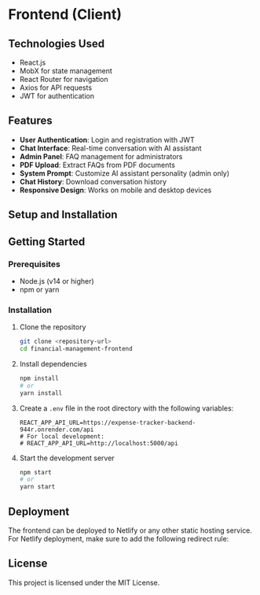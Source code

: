 # Frontend (Client)

## Technologies Used

- React.js
- MobX for state management
- React Router for navigation
- Axios for API requests
- JWT for authentication

## Features

- **User Authentication**: Login and registration with JWT
- **Chat Interface**: Real-time conversation with AI assistant
- **Admin Panel**: FAQ management for administrators
- **PDF Upload**: Extract FAQs from PDF documents
- **System Prompt**: Customize AI assistant personality (admin only)
- **Chat History**: Download conversation history
- **Responsive Design**: Works on mobile and desktop devices

## Setup and Installation

## Getting Started

### Prerequisites

- Node.js (v14 or higher)
- npm or yarn

### Installation

1. Clone the repository
   ```bash
   git clone <repository-url>
   cd financial-management-frontend
   ```

2. Install dependencies
   ```bash
   npm install
   # or
   yarn install
   ```

3. Create a `.env` file in the root directory with the following variables:
   ```
   REACT_APP_API_URL=https://expense-tracker-backend-944r.onrender.com/api
   # For local development:
   # REACT_APP_API_URL=http://localhost:5000/api
   ```

4. Start the development server
   ```bash
   npm start
   # or
   yarn start
   ```

## Deployment

The frontend can be deployed to Netlify or any other static hosting service. For Netlify deployment, make sure to add the following redirect rule:

## License

This project is licensed under the MIT License.
